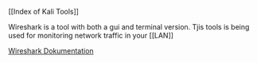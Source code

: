 [[Index of Kali Tools]]

Wireshark is a tool with both a gui and terminal version. Tjis tools is being used for monitoring network traffic in your [[LAN]]

[Wireshark Dokumentation](https://www.kali.org/tools/wireshark/)